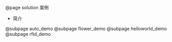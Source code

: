@page solution 案例

- 简介

@subpage auto_demo
@subpage flower_demo
@subpage helloworld_demo
@subpage rfid_demo
